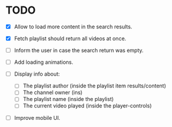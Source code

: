 # TODO

- [x] Allow to load more content in the search results.
- [x] Fetch playlist should return all videos at once.
- [ ] Inform the user in case the search return was empty.
- [ ] Add loading animations.

- [ ] Display info about:
  - [ ] The playlist author (inside the playlist item results/content)
  - [ ] The channel owner (ins)
  - [ ] The playlist name (inside the playlist)
  - [ ] The current video played (inside the player-controls)

- [ ] Improve mobile UI.
